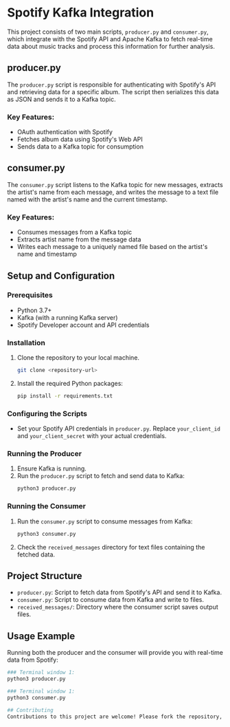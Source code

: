 # Spotify Kafka Integration

This project consists of two main scripts, `producer.py` and `consumer.py`, which integrate with the Spotify API and Apache Kafka to fetch real-time data about music tracks and process this information for further analysis.

## producer.py
The `producer.py` script is responsible for authenticating with Spotify's API and retrieving data for a specific album. The script then serializes this data as JSON and sends it to a Kafka topic.

### Key Features:
- OAuth authentication with Spotify
- Fetches album data using Spotify's Web API
- Sends data to a Kafka topic for consumption

## consumer.py
The `consumer.py` script listens to the Kafka topic for new messages, extracts the artist's name from each message, and writes the message to a text file named with the artist's name and the current timestamp.

### Key Features:
- Consumes messages from a Kafka topic
- Extracts artist name from the message data
- Writes each message to a uniquely named file based on the artist's name and timestamp

## Setup and Configuration

### Prerequisites
- Python 3.7+
- Kafka (with a running Kafka server)
- Spotify Developer account and API credentials

### Installation
1. Clone the repository to your local machine.
   ```bash
   git clone <repository-url>  
2. Install the required Python packages:
   ```bash
   pip install -r requirements.txt

### Configuring the Scripts
- Set your Spotify API credentials in `producer.py`. Replace `your_client_id` and `your_client_secret` with your actual credentials.

### Running the Producer
1. Ensure Kafka is running.
2. Run the `producer.py` script to fetch and send data to Kafka:
   ```bash
   python3 producer.py


### Running the Consumer
1. Run the `consumer.py` script to consume messages from Kafka:
   ```bash
   python3 consumer.py

2. Check the `received_messages` directory for text files containing the fetched data.

## Project Structure
- `producer.py`: Script to fetch data from Spotify's API and send it to Kafka.
- `consumer.py`: Script to consume data from Kafka and write to files.
- `received_messages/`: Directory where the consumer script saves output files.

## Usage Example
Running both the producer and the consumer will provide you with real-time data from Spotify:
   
   ```bash
   ### Terminal window 1:
   python3 producer.py

   ### Terminal window 1:
   python3 consumer.py

## Contributing
Contributions to this project are welcome! Please fork the repository, make your changes, and submit a pull request.






